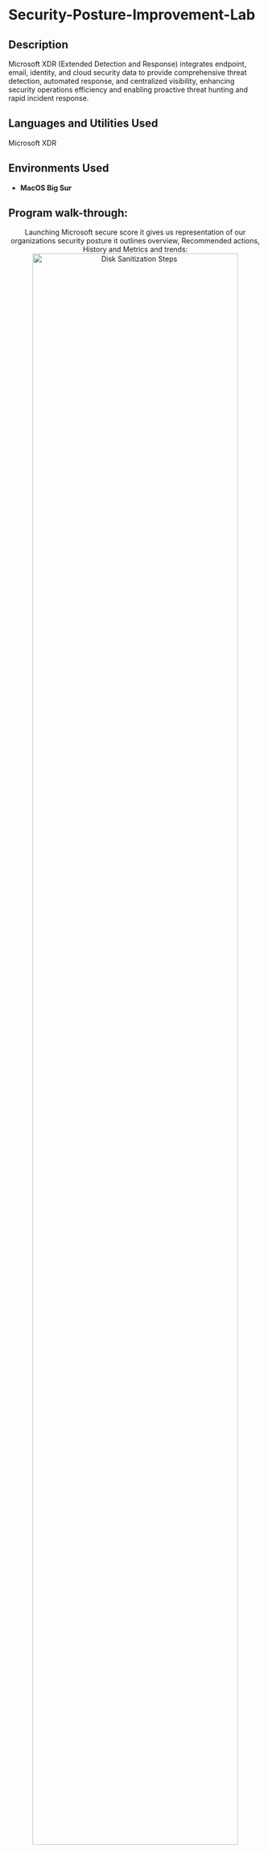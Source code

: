 # Security-Posture-Improvement-Lab


<h2>Description</h2>
Microsoft XDR (Extended Detection and Response) integrates endpoint, email, identity, and cloud security data to provide comprehensive threat detection, automated response, and centralized visibility, enhancing security operations efficiency and enabling proactive threat hunting and rapid incident response.
<br />


<h2>Languages and Utilities Used</h2>

Microsoft XDR 
<h2>Environments Used </h2>

- <b>MacOS Big Sur </b> 

<h2>Program walk-through:</h2>

<p align="center">
Launching Microsoft secure score it gives us representation of our organizations security posture it outlines overview, Recommended actions, History and Metrics and trends: <br/>
<img src="https://imgur.com/mq0Y00g.png" height="90%" width="90%" alt="Disk Sanitization Steps"/>
<br />
<br />
selecting recommended actions to improve security posture:  <br/>
<img src="https://imgur.com/6OKQQyq.png" height="90%" width="90%" alt="Disk Sanitization Steps"/>
<br />
<br />
Enabling Anti Pishing attack feature to improve security posture : <br/>
<img src="https://imgur.com/Ck9g2wq.png" height="90%" width="90%" alt="Disk Sanitization Steps"/>
<br />
<br />
Enabling Anti Pishing attack feature to improve security posture  <br/>
<img src="https://imgur.com/eNS4XrM.png" height="90%" width="90%" alt="Disk Sanitization Steps"/>
<br />
<br />
Anti Pishing feature in place this feature will help protect all users in our organization from pishing attack  :  <br/>
<img src="https://imgur.com/h9ikyJR.png" height="90%" width="90%" alt="Disk Sanitization Steps"/>
<br />
<br />
Threat Intelligence  :  <br/>
<img src="https://imgur.com/8ZtRDDG.png" height="90%" width="90%" alt="Disk Sanitization Steps"/>
<br />
<br />
Intel profiles :  <br/>
<img src="https://imgur.com/kUyAVFg.png" height="90%" width="90%" alt="Disk Sanitization Steps"/>
<br />
<br /> 
<br />
<br />   
Lab output :  <br/>
